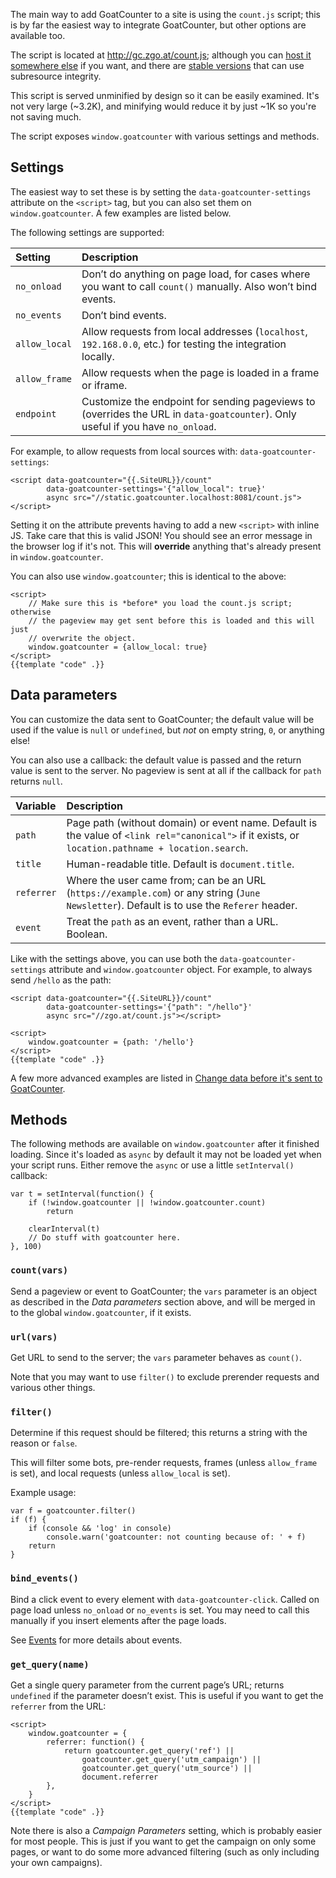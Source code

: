 The main way to add GoatCounter to a site is using the `count.js` script; this
is by far the easiest way to integrate GoatCounter, but other options are
available too.

The script is located at http://gc.zgo.at/count.js; although you can [host it
somewhere else]({{.Base}}/code/countjs-host) if you want, and there are
[stable versions]({{.Base}}/code/countjs-versions) that can use subresource
integrity.

This script is served unminified by design so it can be easily examined. It's
not very large (~3.2K), and minifying would reduce it by just ~1K so you're not
saving much.

The script exposes `window.goatcounter` with various settings and methods.

Settings
--------
The easiest way to set these is by setting the `data-goatcounter-settings`
attribute on the `<script>` tag, but you can also set them on
`window.goatcounter`. A few examples are listed below.

The following settings are supported:

| Setting       | Description                                                                                                  |
| :------       | :----------                                                                                                  |
| `no_onload`   | Don’t do anything on page load, for cases where you want to call `count()` manually. Also won’t bind events. |
| `no_events`   | Don’t bind events.                                                                                           |
| `allow_local` | Allow requests from local addresses (`localhost`, `192.168.0.0`, etc.) for testing the integration locally.  |
| `allow_frame` | Allow requests when the page is loaded in a frame or iframe.                                                 |
| `endpoint`    | Customize the endpoint for sending pageviews to (overrides the URL in `data-goatcounter`). Only useful if you have `no_onload`. |

For example, to allow requests from local sources with:
`data-goatcounter-settings`:

    <script data-goatcounter="{{.SiteURL}}/count"
            data-goatcounter-settings='{"allow_local": true}'
            async src="//static.goatcounter.localhost:8081/count.js"></script>

Setting it on the attribute prevents having to add a new `<script>` with inline
JS. Take care that this is valid JSON! You should see an error message in the
browser log if it's not. This will **override** anything that's already present
in `window.goatcounter`.

You can also use `window.goatcounter`; this is identical to the above:

    <script>
        // Make sure this is *before* you load the count.js script; otherwise
        // the pageview may get sent before this is loaded and this will just
        // overwrite the object.
        window.goatcounter = {allow_local: true}
    </script>
    {{template "code" .}}

Data parameters
---------------
You can customize the data sent to GoatCounter; the default value will be used
if the value is `null` or `undefined`, but *not* on empty string, `0`, or
anything else!

You can also use a callback: the default value is passed and the return value is
sent to the server. No pageview is sent at all if the callback for `path`
returns `null`.

| Variable   | Description                                                                                                                                        |
| :-------   | :----------                                                                                                                                        |
| `path`     | Page path (without domain) or event name. Default is the value of `<link rel="canonical">` if it exists, or `location.pathname + location.search`. |
| `title`    | Human-readable title. Default is `document.title`.                                                                                                 |
| `referrer` | Where the user came from; can be an URL (`https://example.com`) or any string (`June Newsletter`). Default is to use the `Referer` header.         |
| `event`    | Treat the `path` as an event, rather than a URL. Boolean.                                                                                          |

Like with the settings above, you can use both the `data-goatcounter-settings`
attribute and `window.goatcounter` object. For example, to always send `/hello`
as the path:

    <script data-goatcounter="{{.SiteURL}}/count"
            data-goatcounter-settings='{"path": "/hello"}'
            async src="//zgo.at/count.js"></script>

<!-- -->

    <script>
        window.goatcounter = {path: '/hello'}
    </script>
    {{template "code" .}}

A few more advanced examples are listed in [Change data before it's sent to
GoatCounter]({{.Base}}/code/modify).

Methods
-------

The following methods are available on `window.goatcounter` after it finished
loading. Since it's loaded as `async` by default it may not be loaded yet when
your script runs. Either remove the `async` or use a little `setInterval()`
callback:

    var t = setInterval(function() {
        if (!window.goatcounter || !window.goatcounter.count)
            return

        clearInterval(t)
        // Do stuff with goatcounter here.
    }, 100)

### `count(vars)`
Send a pageview or event to GoatCounter; the `vars` parameter is an object as
described in the *Data parameters* section above, and will be merged in to the
global `window.goatcounter`, if it exists.

### `url(vars)`
Get URL to send to the server; the `vars` parameter behaves as `count()`.

Note that you may want to use `filter()` to exclude prerender requests and
various other things.

### `filter()`
Determine if this request should be filtered; this returns a string with the
reason or `false`.

This will filter some bots, pre-render requests, frames (unless `allow_frame` is
set), and local requests (unless `allow_local` is set).

Example usage:

    var f = goatcounter.filter()
    if (f) {
        if (console && 'log' in console)
            console.warn('goatcounter: not counting because of: ' + f)
        return
    }

### `bind_events()`
Bind a click event to every element with `data-goatcounter-click`. Called on
page load unless `no_onload` or `no_events` is set. You may need to call this
manually if you insert elements after the page loads.

See [Events]({{.Base}}/code/events) for more details about events.

### `get_query(name)`
Get a single query parameter from the current page’s URL; returns `undefined` if
the parameter doesn’t exist. This is useful if you want to get the `referrer`
from the URL:

    <script>
        window.goatcounter = {
            referrer: function() {
                return goatcounter.get_query('ref') ||
                    goatcounter.get_query('utm_campaign') ||
                    goatcounter.get_query('utm_source') ||
                    document.referrer
            },
        }
    </script>
    {{template "code" .}}

Note there is also a *Campaign Parameters* setting, which is probably easier for
most people. This is just if you want to get the campaign on only some pages, or
want to do some more advanced filtering (such as only including your own
campaigns).
